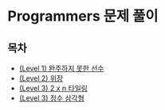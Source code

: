 # Programmers 문제 풀이

## 목차

- [(Level 1) 완주하지 못한 선수](./quiz/42576_완주하지_못한_선수.md)
- [(Level 2) 위장](./quiz/42578_위장.md)
- [(Level 3) 2 x n 타일링](./quiz/12900_2xn타일링.md)
- [(Level 3) 정수 삼각형](./quiz/43105_정수_삼각형.md)
